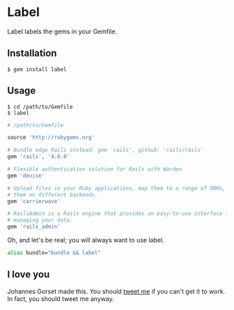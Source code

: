 # Label

Label labels the gems in your Gemfile.

## Installation

    $ gem install label

## Usage

    $ cd /path/to/Gemfile
    $ label

```ruby
# /path/to/Gemfile

source 'http://rubygems.org'

# Bundle edge Rails instead: gem 'rails', github: 'rails/rails'
gem 'rails', '4.0.0'

# Flexible authentication solution for Rails with Warden
gem 'devise'

# Upload files in your Ruby applications, map them to a range of ORMs, store
# them on different backends.
gem 'carrierwave'

# RailsAdmin is a Rails engine that provides an easy-to-use interface for
# managing your data.
gem 'rails_admin'
```

Oh, and let's be real; you will always want to use label.

```bash
alias bundle="bundle && label"
```

## I love you

Johannes Gorset made this. You should [tweet me](http://twitter.com/jgorset) if you can't get
it to work. In fact, you should tweet me anyway.
